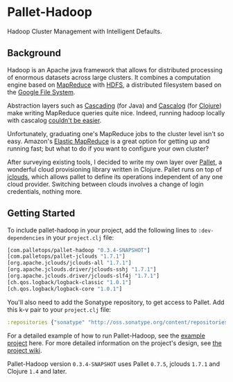 # Pallet-Hadoop #

Hadoop Cluster Management with Intelligent Defaults.

## Background ##

Hadoop is an Apache java framework that allows for distributed
processing of enormous datasets across large clusters. It combines a
computation engine based on
[MapReduce](http://en.wikipedia.org/wiki/MapReduce) with
[HDFS](http://hadoop.apache.org/hdfs/docs/current/hdfs_design.html), a
distributed filesystem based on the [Google File
System](http://en.wikipedia.org/wiki/Google_File_System).

Abstraction layers such as
[Cascading](https://github.com/cwensel/cascading) (for Java) and
[Cascalog](https://github.com/nathanmarz/cascalog) (for
[Clojure](http://clojure.org/)) make writing MapReduce queries quite
nice. Indeed, running hadoop locally with cascalog [couldn't be
easier](http://nathanmarz.com/blog/introducing-cascalog-a-clojure-based-query-language-for-hado.html).

Unfortunately, graduating one's MapReduce jobs to the cluster level
isn't so easy. Amazon's [Elastic
MapReduce](http://aws.amazon.com/elasticmapreduce/) is a great option
for getting up and running fast; but what to do if you want to
configure your own cluster?

After surveying existing tools, I decided to write my own layer over
[Pallet](https://github.com/pallet/pallet), a wonderful cloud
provisioning library written in Clojure. Pallet runs on top of
[jclouds](https://github.com/jclouds/jclouds), which allows pallet to
define its operations independent of any one cloud provider. Switching
between clouds involves a change of login credentials, nothing more.

## Getting Started ##

To include pallet-hadoop in your project, add the following lines to
`:dev-dependencies` in your `project.clj` file:

```clojure
[com.palletops/pallet-hadoop "0.3.4-SNAPSHOT"]
[com.palletops/pallet-jclouds "1.7.1"]
[org.apache.jclouds/jclouds-all "1.7.1"]
[org.apache.jclouds.driver/jclouds-sshj "1.7.1"]
[org.apache.jclouds.driver/jclouds-slf4j "1.7.1"]
[ch.qos.logback/logback-classic "1.0.1"]
[ch.qos.logback/logback-core "1.0.1"]
```

You'll also need to add the Sonatype repository, to get access to
Pallet. Add this k-v pair to your `project.clj` file:

```clojure
:repositories {"sonatype" "http://oss.sonatype.org/content/repositories/releases/"}
```
For a detailed example of how to run Pallet-Hadoop, see the [example
project](https://github.com/pallet/pallet-hadoop-example) here. For
more detailed information on the project's design, see [the project
wiki](https://github.com/pallet/pallet-hadoop).

Pallet-Hadoop version `0.3.4-SNAPSHOT` uses Pallet `0.7.5`, jclouds 
`1.7.1` and Clojure `1.4` and later.
